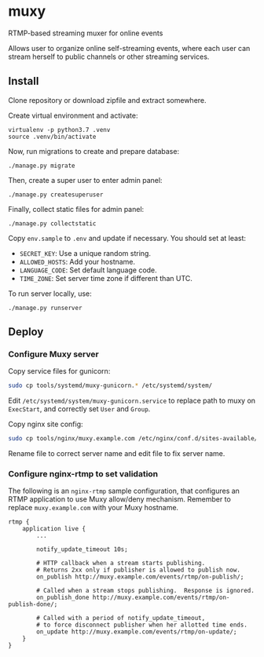# muxy

RTMP-based streaming muxer for online events

Allows user to organize online self-streaming events, where each user can
stream herself to public channels or other streaming services.

## Install

Clone repository or download zipfile and extract somewhere.

Create virtual environment and activate:

```
virtualenv -p python3.7 .venv
source .venv/bin/activate
```

Now, run migrations to create and prepare database:

```
./manage.py migrate
```

Then, create a super user to enter admin panel:

```
./manage.py createsuperuser
```

Finally, collect static files for admin panel:

```
./manage.py collectstatic
```

Copy `env.sample` to `.env` and update if necessary. You should set at least:

- `SECRET_KEY`: Use a unique random string.
- `ALLOWED_HOSTS`: Add your hostname.
- `LANGUAGE_CODE`: Set default language code.
- `TIME_ZONE`: Set server time zone if different than UTC.

To run server locally, use:

```
./manage.py runserver
```


## Deploy

### Configure Muxy server

Copy service files for gunicorn:

```bash
sudo cp tools/systemd/muxy-gunicorn.* /etc/systemd/system/
```

Edit `/etc/systemd/system/muxy-gunicorn.service` to replace path to muxy on
`ExecStart`, and correctly set `User` and `Group`.

Copy nginx site config:

```bash
sudo cp tools/nginx/muxy.example.com /etc/nginx/conf.d/sites-available/
```

Rename file to correct server name and edit file to fix server name.

### Configure nginx-rtmp to set validation

The following is an `nginx-rtmp` sample configuration, that configures an RTMP
application to use Muxy allow/deny mechanism.  Remember to replace
`muxy.example.com` with your Muxy hostname.

```
rtmp {
    application live {
        ...

        notify_update_timeout 10s;

        # HTTP callback when a stream starts publishing.
        # Returns 2xx only if publisher is allowed to publish now.
        on_publish http://muxy.example.com/events/rtmp/on-publish/;

        # Called when a stream stops publishing.  Response is ignored.
        on_publish_done http://muxy.example.com/events/rtmp/on-publish-done/;

        # Called with a period of notify_update_timeout,
        # to force disconnect publisher when her allotted time ends.
        on_update http://muxy.example.com/events/rtmp/on-update/;
    }
}
```
